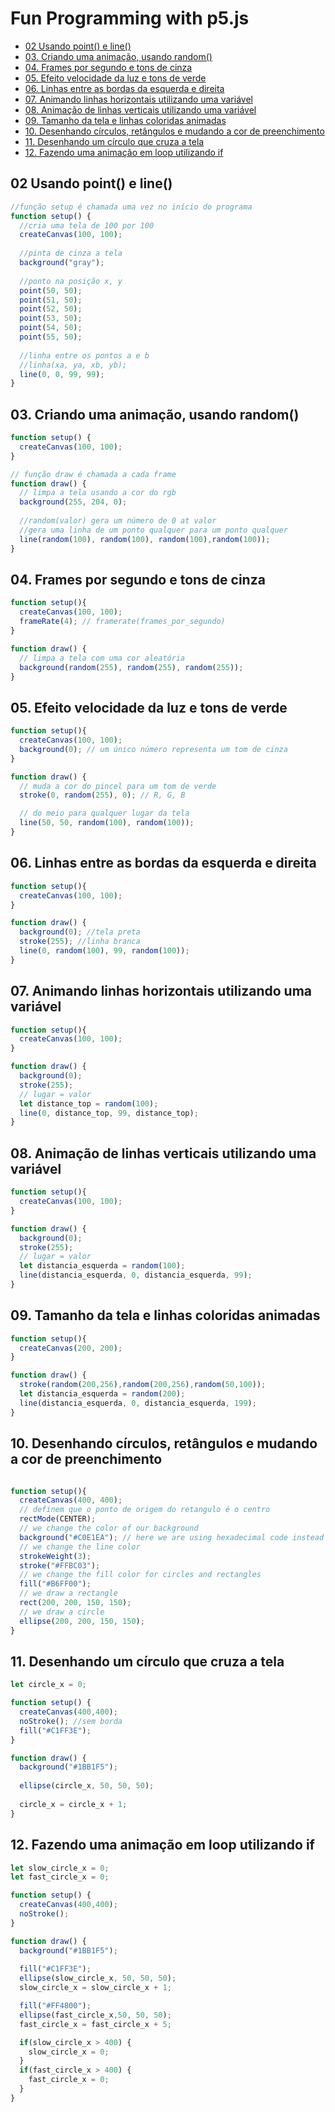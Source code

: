 # Fun Programming with p5.js

<!-- toc -->
- [02 Usando point() e line()](#02-usando-point-e-line)
- [03. Criando uma animação, usando random()](#03-criando-uma-animação-usando-random)
- [04. Frames por segundo e tons de cinza](#04-frames-por-segundo-e-tons-de-cinza)
- [05. Efeito velocidade da luz e tons de verde](#05-efeito-velocidade-da-luz-e-tons-de-verde)
- [06. Linhas entre as bordas da esquerda e direita](#06-linhas-entre-as-bordas-da-esquerda-e-direita)
- [07. Animando linhas horizontais utilizando uma variável](#07-animando-linhas-horizontais-utilizando-uma-variável)
- [08. Animação de linhas verticais utilizando uma variável](#08-animação-de-linhas-verticais-utilizando-uma-variável)
- [09. Tamanho da tela e linhas coloridas animadas](#09-tamanho-da-tela-e-linhas-coloridas-animadas)
- [10. Desenhando círculos, retângulos e mudando a cor de preenchimento](#10-desenhando-círculos-retângulos-e-mudando-a-cor-de-preenchimento)
- [11. Desenhando um círculo que cruza a tela](#11-desenhando-um-círculo-que-cruza-a-tela)
- [12. Fazendo uma animação em loop utilizando if](#12-fazendo-uma-animação-em-loop-utilizando-if)
<!-- toc -->

## 02 Usando point() e line()

```js
//função setup é chamada uma vez no início do programa
function setup() {
  //cria uma tela de 100 por 100
  createCanvas(100, 100);
  
  //pinta de cinza a tela
  background("gray");
  
  //ponto na posição x, y
  point(50, 50);
  point(51, 50);
  point(52, 50);
  point(53, 50);
  point(54, 50);
  point(55, 50);
  
  //linha entre os pontos a e b
  //linha(xa, ya, xb, yb);
  line(0, 0, 99, 99);
}
```

## 03. Criando uma animação, usando random()

```js
function setup() {
  createCanvas(100, 100);
}

// função draw é chamada a cada frame
function draw() {
  // limpa a tela usando a cor do rgb
  background(255, 204, 0);
  
  //random(valor) gera um número de 0 at valor
  //gera uma linha de um ponto qualquer para um ponto qualquer
  line(random(100), random(100), random(100),random(100)); 
}
```

## 04. Frames por segundo e tons de cinza

```js
function setup(){
  createCanvas(100, 100);
  frameRate(4); // framerate(frames_por_segundo) 
}

function draw() {
  // limpa a tela com uma cor aleatória
  background(random(255), random(255), random(255));
}
```

## 05. Efeito velocidade da luz e tons de verde

```js
function setup(){
  createCanvas(100, 100);
  background(0); // um único número representa um tom de cinza
}

function draw() {
  // muda a cor do pincel para um tom de verde
  stroke(0, random(255), 0); // R, G, B

  // do meio para qualquer lugar da tela
  line(50, 50, random(100), random(100));
}
```

## 06. Linhas entre as bordas da esquerda e direita

```js
function setup(){
  createCanvas(100, 100);
}

function draw() {
  background(0); //tela preta
  stroke(255); //linha branca
  line(0, random(100), 99, random(100));
}
```

## 07. Animando linhas horizontais utilizando uma variável

```js
function setup(){
  createCanvas(100, 100);
}

function draw() {
  background(0);
  stroke(255);
  // lugar = valor
  let distance_top = random(100); 
  line(0, distance_top, 99, distance_top);
}
```

## 08. Animação de linhas verticais utilizando uma variável

```js
function setup(){
  createCanvas(100, 100);
}

function draw() {
  background(0);
  stroke(255);
  // lugar = valor
  let distancia_esquerda = random(100); 
  line(distancia_esquerda, 0, distancia_esquerda, 99);
}
```

## 09. Tamanho da tela e linhas coloridas animadas

```js
function setup(){
  createCanvas(200, 200);
}

function draw() {
  stroke(random(200,256),random(200,256),random(50,100));
  let distancia_esquerda = random(200); 
  line(distancia_esquerda, 0, distancia_esquerda, 199);
}
```

## 10. Desenhando círculos, retângulos e mudando a cor de preenchimento

```js

function setup(){
  createCanvas(400, 400);
  // definem que o ponto de origem do retangulo é o centro
  rectMode(CENTER);
  // we change the color of our background
  background("#C0E1EA"); // here we are using hexadecimal code instead of R G B
  // we change the line color
  strokeWeight(3);
  stroke("#FFBC03");
  // we change the fill color for circles and rectangles
  fill("#B6FF00");
  // we draw a rectangle
  rect(200, 200, 150, 150);
  // we draw a circle
  ellipse(200, 200, 150, 150);
}
```

## 11. Desenhando um círculo que cruza a tela

```js
let circle_x = 0;

function setup() {
  createCanvas(400,400);
  noStroke(); //sem borda
  fill("#C1FF3E");
}

function draw() {
  background("#1BB1F5");
    
  ellipse(circle_x, 50, 50, 50);
  
  circle_x = circle_x + 1;
}
```

## 12. Fazendo uma animação em loop utilizando if

```js
let slow_circle_x = 0;
let fast_circle_x = 0;

function setup() {
  createCanvas(400,400); 
  noStroke();
}

function draw() {
  background("#1BB1F5");
  
  fill("#C1FF3E");
  ellipse(slow_circle_x, 50, 50, 50);
  slow_circle_x = slow_circle_x + 1;

  fill("#FF4800");
  ellipse(fast_circle_x,50, 50, 50);
  fast_circle_x = fast_circle_x + 5;

  if(slow_circle_x > 400) {
    slow_circle_x = 0;
  }
  if(fast_circle_x > 400) {
    fast_circle_x = 0;
  }
}
```
